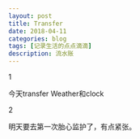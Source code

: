 ```yaml
---
layout: post
title: Transfer
date: 2018-04-11
categories: blog
tags: [记录生活的点点滴滴]
description: 流水账
---
```


1 

今天transfer Weather和clock

2

明天要去第一次胎心监护了，有点紧张。






